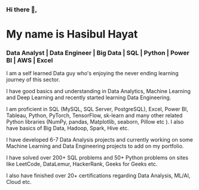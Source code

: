 ### Hi there 👋, 
# My name is Hasibul Hayat

### Data Analyst | Data Engineer | Big Data | SQL | Python | Power BI | AWS | Excel

I am a self learned Data guy who's enjoying the never ending learning journey of this sector.

I have good basics and understanding in Data Analytics, Machine Learning and Deep Learning and recently started learning Data Engineering.

I am proficient in SQL (MySQL, SQL Server, PostgreSQL), Excel, Power BI, Tableau, Python, PyTorch, TensorFlow, sk-learn and many other related Python libraries (NumPy, pandas, Matplotlib, seaborn, Pillow etc ). I also have basics of Big Data, Hadoop, Spark, Hive etc.

I have developed 6-7 Data Analysis projects and currently working on some Machine Learning and Data Engineering projects to add on my portfolio.

I have solved over 200+ SQL problems and 50+ Python problems on sites like LeetCode, DataLemur, HackerRank, Geeks for Geeks etc.

I also have finished over 20+ certifications regarding Data Analysis, ML/AI, Cloud etc.




